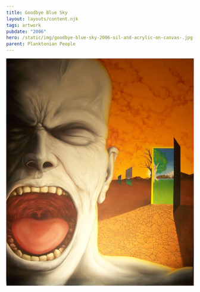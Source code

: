 ```yaml
---
title: Goodbye Blue Sky
layout: layouts/content.njk
tags: artwork
pubdate: "2006"
hero: /static/img/goodbye-blue-sky-2006-oil-and-acrylic-on-canvas-.jpg
parent: Planktonian People
---
```

![Goodbye Blue Sky, 2006, Oil and acrylic on canvas](/static/img/goodbye-blue-sky-2006-oil-and-acrylic-on-canvas-.jpg)
